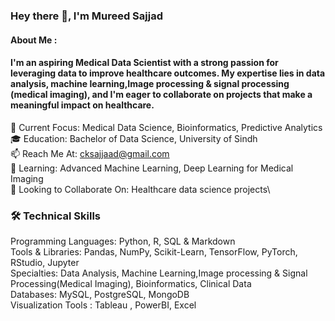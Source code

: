 ### Hey there 👋, I'm Mureed Sajjad
#### About Me :
#### I'm an aspiring Medical Data Scientist with a strong passion for leveraging data to improve healthcare outcomes. My expertise lies in data analysis, machine learning,Image processing & signal processing (medical imaging), and I'm eager to collaborate on projects that make a meaningful impact on healthcare.

🔬 Current Focus: Medical Data Science, Bioinformatics, Predictive Analytics\
🎓 Education: Bachelor of Data Science, University of Sindh\
📫 Reach Me At: cksajjaad@gmail.com\
🌱 Learning: Advanced Machine Learning, Deep Learning for Medical Imaging\
👯 Looking to Collaborate On: Healthcare data science projects\
### 🛠️ Technical Skills
Programming Languages: Python, R, SQL & Markdown\
Tools & Libraries: Pandas, NumPy, Scikit-Learn, TensorFlow, PyTorch, RStudio, Jupyter\
Specialties: Data Analysis, Machine Learning,Image processing & Signal Processing(Medical Imaging), Bioinformatics, Clinical Data\
Databases: MySQL, PostgreSQL, MongoDB\
Visualization Tools : Tableau , PowerBI, Excel
